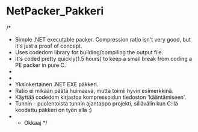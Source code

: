 NetPacker_Pakkeri
=================

/*
* Simple .NET executable packer. Compression ratio isn't very good, but it's just a proof of concept.
* Uses codedom library for building/compiling the output file.
* It's coded pretty quickly(1.5 hours) to keep a small break from coding a PE packer in pure C.
*
*
* Yksinkertainen .NET EXE päkkeri. 
* Ratio ei mikään päätä huimaava, mutta toimii hyvin esimerkkinä.
* Käyttää codedom kirjastoa kompressoidun tiedoston 'kääntämiseen'.
* Tunnin - puolentoista tunnin ajantappo projekti, sillävälin kun C:llä koodattu päkkeri on työn alla :)
* - Okkaaj
*/
